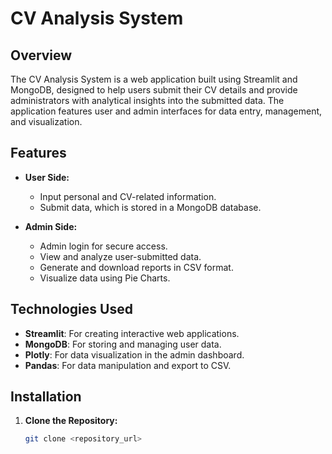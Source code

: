 # CV Analysis System

## Overview

The CV Analysis System is a web application built using Streamlit and MongoDB, designed to help users submit their CV details and provide administrators with analytical insights into the submitted data. The application features user and admin interfaces for data entry, management, and visualization.

## Features

- **User Side:**
  - Input personal and CV-related information.
  - Submit data, which is stored in a MongoDB database.

- **Admin Side:**
  - Admin login for secure access.
  - View and analyze user-submitted data.
  - Generate and download reports in CSV format.
  - Visualize data using Pie Charts.

## Technologies Used

- **Streamlit**: For creating interactive web applications.
- **MongoDB**: For storing and managing user data.
- **Plotly**: For data visualization in the admin dashboard.
- **Pandas**: For data manipulation and export to CSV.

## Installation

1. **Clone the Repository:**
   ```bash
   git clone <repository_url>
